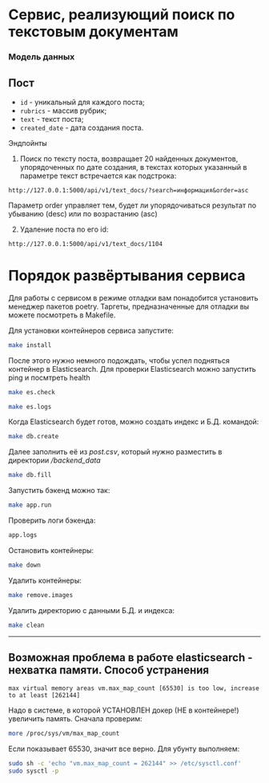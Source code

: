 # Сервис, реализующий поиск по текстовым документам

### Модель данных
## Пост
- `id` - уникальный для каждого поста;
- `rubrics` - массив рубрик;
- `text` - текст поста;
- `created_date` - дата создания поста.

Эндпойнты

1) Поиск по тексту поста, возвращает 20 найденных документов, упорядоченных по дате создания, в текстах которых указанный в параметре текст встречается как подстрока:

```url
http://127.0.0.1:5000/api/v1/text_docs/?search=информация&order=asc
```
Параметр order управляет тем, будет ли упорядочиваться результат по убыванию (desc) или по возрастанию (asc)

2) Удаление поста по его id:
```url
http://127.0.0.1:5000/api/v1/text_docs/1104
```
#  Порядок развёртывания сервиса
Для работы с сервисом в режиме отладки вам понадобится установить менеджер пакетов poetry. Таргеты, предназначенные для отладки вы можете посмотреть в Makefile.

Для установки контейнеров сервиса запустите:

```bash
make install
```
После этого нужно немного подождать, чтобы успел подняться контейнер в Elasticsearch. Для проверки Elasticsearch можно запустить ping и посмтреть health
```bash
make es.check
```

```bash
make es.logs
```

Когда Elasticsearch будет готов, можно создать индекс и Б.Д. командой:

```bash
make db.create
```
Далее заполнить её из *post.csv*, который нужно разместить в директории */backend_data*
```bash
make db.fill
```
Запустить бэкенд можно так:
```bash
make app.run
```
Проверить логи бэкенда:
```bash
app.logs
```
Остановить контейнеры:
```bash
make down
```
Удалить контейнеры:
```bash
make remove.images
```
Удалить директорию с данными Б.Д. и индекса:
```bash
make clean
```
---
## Возможная проблема в работе elasticsearch - нехватка памяти. Способ устранения

```logs
max virtual memory areas vm.max_map_count [65530] is too low, increase to at least [262144]
```

Надо в системе, в которой УСТАНОВЛЕН докер (НЕ в контейнере!) увеличить память. Сначала проверим:

```bash
more /proc/sys/vm/max_map_count
```

Если показывает 65530, значит все верно. Для убунту выполняем:

```bash
sudo sh -c 'echo "vm.max_map_count = 262144" >> /etc/sysctl.conf'
sudo sysctl -p
```
